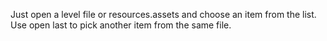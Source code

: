 Just open a level file or resources.assets and choose an item from the list. Use open last to pick another item from the same file.